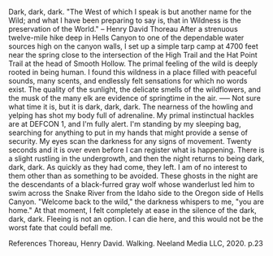 
Dark, dark, dark.
"The West of which I speak is but another name for the Wild; and what I have been preparing to say is, that in Wildness is the preservation of the World." – Henry David Thoreau 
After a strenuous twelve-mile hike deep in Hells Canyon to one of the dependable water sources high on the canyon walls, I set up a simple tarp camp at 4700 feet near the spring close to the intersection of the High Trail and the Hat Point Trail at the head of Smooth Hollow.
The primal feeling of the wild is deeply rooted in being human. I found this wildness in a place filled with peaceful sounds, many scents, and endlessly felt sensations for which no words exist. The quality of the sunlight, the delicate smells of the wildflowers, and the musk of the many elk are evidence of springtime in the air.
–––
Not sure what time it is, but it is dark, dark, dark. The nearness of the howling and yelping has shot my body full of adrenaline. My primal instinctual hackles are at DEFCON 1, and I'm fully alert. I'm standing by my sleeping bag, searching for anything to put in my hands that might provide a sense of security. My eyes scan the darkness for any signs of movement. Twenty seconds and it is over even before I can register what is happening. There is a slight rustling in the undergrowth, and then the night returns to being dark, dark, dark. As quickly as they had come, they left. I am of no interest to them other than as something to be avoided.
These ghosts in the night are the descendants of a black-furred gray wolf whose wanderlust led him to swim across the Snake River from the Idaho side to the Oregon side of Hells Canyon. 
"Welcome back to the wild," the darkness whispers to me, "you are home." At that moment, I felt completely at ease in the silence of the dark, dark, dark. Fleeing is not an option. I can die here, and this would not be the worst fate that could befall me.

References
Thoreau, Henry David. Walking. Neeland Media LLC, 2020. p.23

